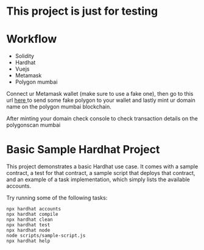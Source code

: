 # This project is just for testing 

# Workflow 
- Solidity
- Hardhat
- Vuejs
- Metamask 
- Polygon mumbai

 Connect ur Metamask wallet (make sure to use a fake one), then go to this url <a target="_blank" href="https://faucet.polygon.technology/">here <a/> to send some fake polygon to your wallet and lastly mint ur domain name on the polygon mumbai blockchain.

 After minting your domain check console to check transaction details on the polygonscan mumbai


# Basic Sample Hardhat Project

This project demonstrates a basic Hardhat use case. It comes with a sample contract, a test for that contract, a sample script that deploys that contract, and an example of a task implementation, which simply lists the available accounts.

Try running some of the following tasks:

```shell
npx hardhat accounts
npx hardhat compile
npx hardhat clean
npx hardhat test
npx hardhat node
node scripts/sample-script.js
npx hardhat help
```
